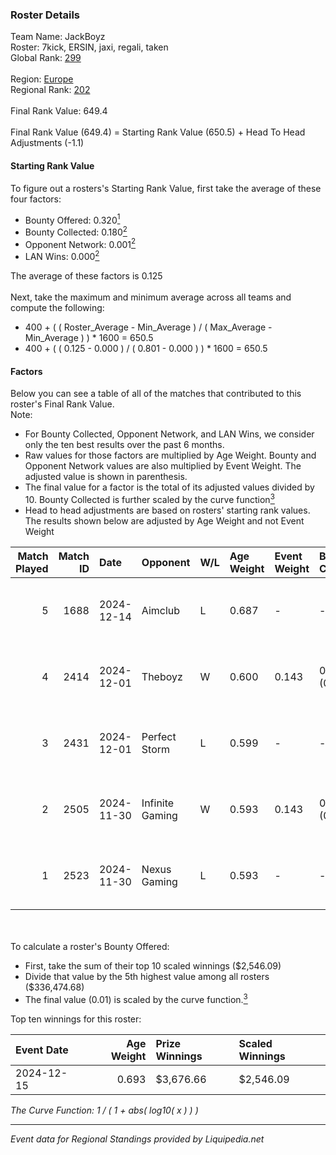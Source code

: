 ### Roster Details<br />
Team Name: JackBoyz<br />
Roster: 7kick, ERSIN, jaxi, regali, taken<br />
Global Rank: [299](../standings_global.md)<br />
<br />
Region: [Europe]( ../standings_europe.md)<br />
Regional Rank: [202]( ../standings_europe.md)<br />
<br />
Final Rank Value:  649.4<br />
<br />
Final Rank Value (649.4) = Starting Rank Value (650.5) + Head To Head Adjustments (-1.1)<br />

#### Starting Rank Value<br />
To figure out a rosters's Starting Rank Value, first take the average of these four factors:<br />
- Bounty Offered: 0.320[<sup>1</sup>](#table2)
- Bounty Collected: 0.180[<sup>2</sup>](#table1)
- Opponent Network: 0.001[<sup>2</sup>](#table1)
- LAN Wins: 0.000[<sup>2</sup>](#table1)

The average of these factors is 0.125<br />
<br />
Next, take the maximum and minimum average across all teams and compute the following:<br />
- 400 + ( ( Roster_Average - Min_Average ) / ( Max_Average - Min_Average ) ) * 1600 = 650.5
- 400 + ( ( 0.125 - 0.000 ) / ( 0.801 - 0.000 ) ) * 1600 = 650.5


#### Factors<br />
Below you can see a table of all of the matches that contributed to this roster's Final Rank Value.<br />
Note:<br />

- For Bounty Collected, Opponent Network, and LAN Wins, we consider only the ten best results over the past 6 months.
- Raw values for those factors are multiplied by Age Weight. Bounty and Opponent Network values are also multiplied by Event Weight. The adjusted value is shown in parenthesis.
- The final value for a factor is the total of its adjusted values divided by 10. Bounty Collected is further scaled by the curve function[<sup>3</sup>](#curveFunction)
- Head to head adjustments are based on rosters' starting rank values. The results shown below are adjusted by Age Weight and not Event Weight
<span id="table1"></span><br />


| Match Played | Match ID | Date       | Opponent        | W/L | Age Weight | Event Weight | Bounty Collected | Opponent Network | LAN Wins  | H2H Adj. | Roster                            |
| -: | -: | :- | :- | :- | :- | :- | :- | :- | :- | -: | :- |
|            5 |     1688 | 2024-12-14 | Aimclub         | L   | 0.687      | -            | -                | -                | -         |    -5.79 | 7kick, ERSIN, jaxi, regali, taken |
|            4 |     2414 | 2024-12-01 | Theboyz         | W   | 0.600      | 0.143        | 0.003 (0.000)    | 0.086 (0.007)    | 0 (0.000) |     9.29 | 7kick, ERSIN, jaxi, regali, taken |
|            3 |     2431 | 2024-12-01 | Perfect Storm   | L   | 0.599      | -            | -                | -                | -         |    -9.12 | 7kick, ERSIN, jaxi, regali, taken |
|            2 |     2505 | 2024-11-30 | Infinite Gaming | W   | 0.593      | 0.143        | 0.000 (0.000)    | 0.059 (0.005)    | 0 (0.000) |     5.80 | 7kick, ERSIN, jaxi, regali, taken |
|            1 |     2523 | 2024-11-30 | Nexus Gaming    | L   | 0.593      | -            | -                | -                | -         |    -1.28 | 7kick, ERSIN, jaxi, regali, taken |

<br />
<span id="table2"></span><br />
To calculate a roster's Bounty Offered:<br />

- First, take the sum of their top 10 scaled winnings ($2,546.09)
- Divide that value by the 5th highest value among all rosters ($336,474.68)
- The final value (0.01) is scaled by the curve function.[<sup>3</sup>](#curveFunction)

Top ten winnings for this roster:<br />

| Event Date | Age Weight | Prize Winnings | Scaled Winnings |
| :- | -: | :- | :- |
| 2024-12-15 |      0.693 | $3,676.66      | $2,546.09       |


<span id="curveFunction"></span>_The Curve Function: 1 / ( 1 + abs( log10( x ) ) )_<br />

---
_Event data for Regional Standings provided by Liquipedia.net_<br />

